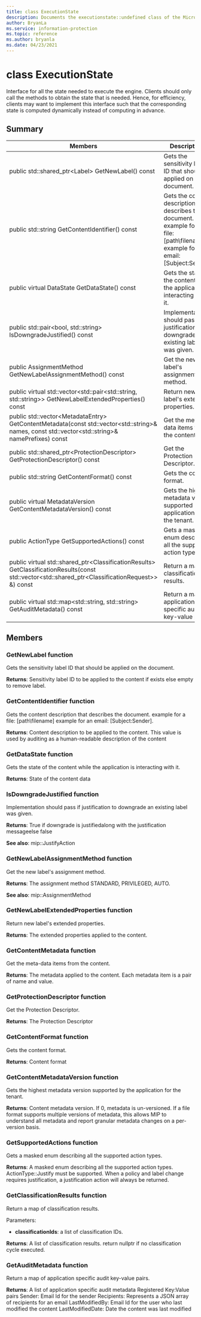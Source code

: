 ```yaml
---
title: class ExecutionState 
description: Documents the executionstate::undefined class of the Microsoft Information Protection (MIP) SDK.
author: BryanLa
ms.service: information-protection
ms.topic: reference
ms.author: bryanla
ms.date: 04/23/2021
---
```


# class ExecutionState 
Interface for all the state needed to execute the engine.
Clients should only call the methods to obtain the state that is needed. Hence, for efficiency, clients may want to implement this interface such that the corresponding state is computed dynamically instead of computing in advance.
  
## Summary
 Members                        | Descriptions                                
--------------------------------|---------------------------------------------
public std::shared_ptr\<Label\> GetNewLabel() const  |  Gets the sensitivity label ID that should be applied on the document.
public std::string GetContentIdentifier() const  |  Gets the content description that describes the document. example for a file: [path\filename] example for an email: [Subject:Sender].
public virtual DataState GetDataState() const  |  Gets the state of the content while the application is interacting with it.
public std::pair\<bool, std::string\> IsDowngradeJustified() const  |  Implementation should pass if justification to downgrade an existing label was given.
public AssignmentMethod GetNewLabelAssignmentMethod() const  |  Get the new label's assignment method.
public virtual std::vector\<std::pair\<std::string, std::string\>\> GetNewLabelExtendedProperties() const  |  Return new label's extended properties.
public std::vector\<MetadataEntry\> GetContentMetadata(const std::vector\<std::string\>& names, const std::vector\<std::string\>& namePrefixes) const  |  Get the meta-data items from the content.
public std::shared_ptr\<ProtectionDescriptor\> GetProtectionDescriptor() const  |  Get the Protection Descriptor.
public std::string GetContentFormat() const  |  Gets the content format.
public virtual MetadataVersion GetContentMetadataVersion() const  |  Gets the highest metadata version supported by the application for the tenant.
public ActionType GetSupportedActions() const  |  Gets a masked enum describing all the supported action types.
public virtual std::shared_ptr\<ClassificationResults\> GetClassificationResults(const std::vector\<std::shared_ptr\<ClassificationRequest\>\> &) const  |  Return a map of classification results.
public virtual std::map\<std::string, std::string\> GetAuditMetadata() const  |  Return a map of application specific audit key-value pairs.
  
## Members
  
### GetNewLabel function
Gets the sensitivity label ID that should be applied on the document.

  
**Returns**: Sensitivity label ID to be applied to the content if exists else empty to remove label.
  
### GetContentIdentifier function
Gets the content description that describes the document. example for a file: [path\filename] example for an email: [Subject:Sender].

  
**Returns**: Content description to be applied to the content.
This value is used by auditing as a human-readable description of the content
  
### GetDataState function
Gets the state of the content while the application is interacting with it.

  
**Returns**: State of the content data
  
### IsDowngradeJustified function
Implementation should pass if justification to downgrade an existing label was given.

  
**Returns**: True if downgrade is justifiedalong with the justification messageelse false 
  
**See also**: mip::JustifyAction
  
### GetNewLabelAssignmentMethod function
Get the new label's assignment method.

  
**Returns**: The assignment method STANDARD, PRIVILEGED, AUTO. 
  
**See also**: mip::AssignmentMethod
  
### GetNewLabelExtendedProperties function
Return new label's extended properties.

  
**Returns**: The extended properties applied to the content.
  
### GetContentMetadata function
Get the meta-data items from the content.

  
**Returns**: The metadata applied to the content. 
Each metadata item is a pair of name and value.
  
### GetProtectionDescriptor function
Get the Protection Descriptor.

  
**Returns**: The Protection Descriptor
  
### GetContentFormat function
Gets the content format.

  
**Returns**: Content format
  
### GetContentMetadataVersion function
Gets the highest metadata version supported by the application for the tenant.

  
**Returns**: Content metadata version. If 0, metadata is un-versioned. 
If a file format supports multiple versions of metadata, this allows MIP to understand all metadata and report granular metadata changes on a per-version basis.
  
### GetSupportedActions function
Gets a masked enum describing all the supported action types.

  
**Returns**: A masked enum describing all the supported action types.
ActionType::Justify must be supported. When a policy and label change requires justification, a justification action will always be returned.
  
### GetClassificationResults function
Return a map of classification results.

Parameters:  
* **classificationIds**: a list of classification IDs. 



  
**Returns**: A list of classification results. 
return nullptr if no classification cycle executed.
  
### GetAuditMetadata function
Return a map of application specific audit key-value pairs.

  
**Returns**: A list of application specific audit metadata
Registered Key:Value pairs Sender: Email Id for the sender Recipients: Represents a JSON array of recipients for an email LastModifiedBy: Email Id for the user who last modified the content LastModifiedDate: Date the content was last modified
